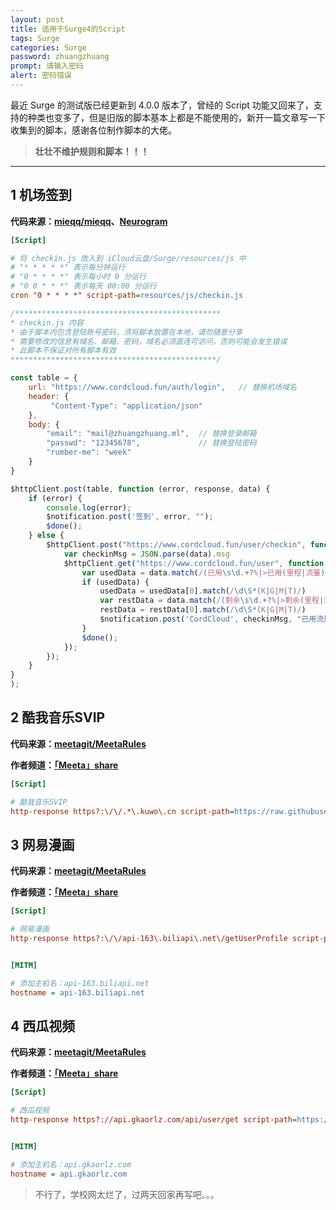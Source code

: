 ```yaml
---
layout: post
title: 适用于Surge4的Script
tags: Surge 
categories: Surge
password: zhuangzhuang
prompt: 请输入密码
alert: 密码错误
---
```


最近 Surge 的测试版已经更新到 4.0.0 版本了，曾经的 Script 功能又回来了，支持的种类也变多了，但是旧版的脚本基本上都是不能使用的，新开一篇文章写一下收集到的脚本，感谢各位制作脚本的大佬。

> **壮壮不维护规则和脚本！！！**

---

## 1 机场签到

**代码来源：[mieqq/mieqq](https://github.com/mieqq/mieqq)、[Neurogram](https://github.com/Neurogram-R)**

```ini
[Script]

# 将 checkin.js 放入到 iCloud云盘/Surge/resources/js 中
# "* * * * *" 表示每分钟运行
# "0 * * * *" 表示每小时 0 分运行
# "0 0 * * *" 表示每天 00:00 分运行
cron "0 * * * *" script-path=resources/js/checkin.js
```

```javascript
/**********************************************
* checkin.js 内容
* 由于脚本内包含登陆账号密码，须将脚本放置在本地，请勿随意分享
* 需要修改的信息有域名、邮箱、密码，域名必须直连可访问，否则可能会发生错误
* 此脚本不保证对所有脚本有效
**********************************************/

const table = {
    url: "https://www.cordcloud.fun/auth/login",   // 替换机场域名
    header: {
         "Content-Type": "application/json"
    },
    body: {
        "email": "mail@zhuangzhuang.ml",  // 替换登录邮箱
        "passwd": "12345678",             // 替换登陆密码
        "rumber-me": "week"
    }
}

$httpClient.post(table, function (error, response, data) {
    if (error) {
        console.log(error);
        $notification.post('签到', error, "");
        $done();
    } else {
        $httpClient.post("https://www.cordcloud.fun/user/checkin", function (error, response, data) { // 替换机场域名
            var checkinMsg = JSON.parse(data).msg
            $httpClient.get("https://www.cordcloud.fun/user", function (error, response, data) { // 替换机场域名
                var usedData = data.match(/(已用\s\d.+?%|>已用(里程|流量)|>\s已用流量)[^B]+/)
                if (usedData) {
                    usedData = usedData[0].match(/\d\S*(K|G|M|T)/)
                    var restData = data.match(/(剩余\s\d.+?%|>剩余(里程|流量)|>\s剩余流量)[^B]+/)
                    restData = restData[0].match(/\d\S*(K|G|M|T)/)
                    $notification.post('CordCloud', checkinMsg, "已用流量：" + usedData[0] + "B" + "\n剩余流量：" + restData[0] + "B");    // 不需要通知请将此行注释
                }
                $done();
            });
        });
    }
}
);

```



## 2 酷我音乐SVIP

**代码来源：[meetagit/MeetaRules](https://github.com/meetagit/MeetaRules)**

**作者频道：[「Meeta」share](https://t.me/meetashare)**

```ini
[Script]

# 酷我音乐SVIP
http-response https?:\/\/.*\.kuwo\.cn script-path=https://raw.githubusercontent.com/MeetaGit/MeetaRules/master/Surge/Scripting/kuwovip.js,requires-body=true
```



## 3 网易漫画

**代码来源：[meetagit/MeetaRules](https://github.com/meetagit/MeetaRules)**

**作者频道：[「Meeta」share](https://t.me/meetashare)**

```ini
[Script]

# 网易漫画
http-response https?:\/\/api-163\.biliapi\.net\/getUserProfile script-path=https://raw.githubusercontent.com/MeetaGit/MeetaRules/master/Surge/Scripting/wymh.js,requires-body=true


[MITM]

# 添加主机名：api-163.biliapi.net
hostname = api-163.biliapi.net
```



## 4 西瓜视频

**代码来源：[meetagit/MeetaRules](https://github.com/meetagit/MeetaRules)**

**作者频道：[「Meeta」share](https://t.me/meetashare)**

```ini
[Script]

# 西瓜视频
http-response https?://api.gkaorlz.com/api/user/get script-path=https://meetagit.github.io/MeetaRules/Surge/Scripting/watermelonvideo.js,requires-body=true


[MITM]

# 添加主机名：api.gkaorlz.com
hostname = api.gkaorlz.com
```





> 不行了，学校网太烂了，过两天回家再写吧。。。

